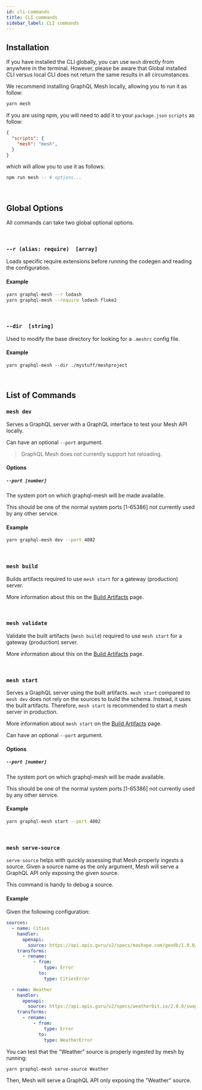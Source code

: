 ```yaml
---
id: cli-commands
title: CLI commands
sidebar_label: CLI commands
---
```



## Installation

If you have installed the CLI globally, you can use `mesh` directly from anywhere in the terminal.
However, please be aware that Global installed CLI versus local CLI does not return the same results in all circumstances.

We recommend installing GraphQL Mesh locally, allowing you to run it as follow:

```bash
yarn mesh
```

If you are using npm, you will need to add it to your `package.json` `scripts` as follow:

```json
{
  "scripts": {
    "mesh": "mesh",
  }
}
```

which will allow you to use it as follows:

```bash
npm run mesh -- # options...
```



<p>
&nbsp;
</p>

## Global Options

All commands can take two global optional options.

<p>
&nbsp;
</p>

###  `--r (alias: require)  [array]`

Loads specific require.extensions before running the codegen and reading the configuration.


#### Example

```bash
yarn graphql-mesh --r lodash
yarn graphql-mesh --require lodash fluke2
```

<p>
&nbsp;
</p>

### `--dir  [string]`

Used to modify the base directory for looking for a `.meshrc` config file.

#### Example
```
yarn graphql-mesh --dir ./mystuff/meshproject
```

<p>
&nbsp;
</p>


## List of Commands

### `mesh dev`

Serves a GraphQL server with a GraphQL interface to test your Mesh API locally.

Can have an optional `--port` argument.

> GraphQL Mesh does not currently support hot reloading.


#### Options

##### `--port [number]`

The system port on which graphql-mesh will be made available.

This should be one of the normal system ports [1-65386] not currently used by any other service.


#### Example

```bash
yarn graphql-mesh dev --port 4002
```

<p>
&nbsp;
</p>



### `mesh build`

Builds artifacts required to use `mesh start` for a gateway (production) server.

More information about this on the [Build Artifacts](/docs/recipes/build-mesh-artifacts) page.

<p>
&nbsp;
</p>


### `mesh validate`

Validate the built artifacts (`mesh build`) required to use `mesh start` for a gateway (production) server.

More information about this on the [Build Artifacts](/docs/recipes/build-mesh-artifacts) page.

<p>
&nbsp;
</p>

### `mesh start`

Serves a GraphQL server using the built artifacts.
`mesh start` compared to `mesh dev` does not rely on the sources to build the schema.
Instead, it uses the built artifacts.
Therefore, `mesh start` is recommended to start a mesh server in production.

More information about `mesh start` on the [Build Artifacts](/docs/recipes/build-mesh-artifacts) page.

Can have an optional `--port` argument.

#### Options

##### `--port [number]`

The system port on which graphql-mesh will be made available.

This should be one of the normal system ports [1-65386] not currently used by any other service.


#### Example

```bash
yarn graphql-mesh start --port 4002
```

<p>
&nbsp;
</p>

### `mesh serve-source`

`serve-source` helps with quickly assessing that Mesh properly ingests a source.
Given a source name as the only argument, Mesh will serve a GraphQL API only exposing the given source.

This command is handy to debug a source.

#### Example

Given the following configuration:

```yaml
sources:
  - name: Cities
    handler:
      openapi:
        source: https://api.apis.guru/v2/specs/mashape.com/geodb/1.0.0/swagger.json
    transforms:
      - rename:
          - from:
              type: Error
            to:
              type: CitiesError

  - name: Weather
    handler:
      openapi:
        source: https://api.apis.guru/v2/specs/weatherbit.io/2.0.0/swagger.json
    transforms:
      - rename:
          - from:
              type: Error
            to:
              type: WeatherError
```

You can test that the "Weather" source is properly ingested by mesh by running:

```bash
yarn graphql-mesh serve-source Weather
```

Then, Mesh will serve a GraphQL API only exposing the "Weather" source.

<p>
&nbsp;
</p>

